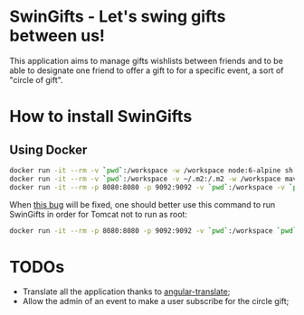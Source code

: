 # SwinGifts - Let's swing gifts between us!

This application aims to manage gifts wishlists between friends and to be able to designate one friend to offer a gift to for a specific event, a sort of "circle of gift".

# How to install SwinGifts

## Using Docker
```bash
docker run -it --rm -v `pwd`:/workspace -w /workspace node:6-alpine sh -c "if [ '$UID' == '1000' ] ; then USER=node ; else adduser -D -g '' -u $UID user && USER=user ; fi && apk add git --no-cache && su \$USER -c 'npm install'"
docker run -it --rm -v `pwd`:/workspace -v ~/.m2:/.m2 -w /workspace maven:3-jdk-8-alpine bash -c "adduser -D -g '' -u $UID user && ln -nfs /.m2 /home/user/ && su user -c 'mvn package'"
docker run -it --rm -p 8080:8080 -p 9092:9092 -v `pwd`:/workspace -v `pwd`/docker-data:/var/local/swingifts tomcat:8.5-alpine sh -c "cp /workspace/target/*.war \$CATALINA_HOME/webapps/ROOT.war && rm -rf \$CATALINA_HOME/webapps/ROOT && catalina.sh run"
```

When [this bug](https://github.com/docker/docker/issues/24660) will be fixed, one should better use this command to run SwinGifts in order for Tomcat not to run as root:
```bash
docker run -it --rm -p 8080:8080 -p 9092:9092 -v `pwd`:/workspace `pwd`/docker-data:/var/local/swingifts tomcat:8.5-alpine sh -c "adduser -D -g '' -u $UID user && chown -R user \$CATALINA_HOME && cp /workspace/target/*.war \$CATALINA_HOME/webapps/ROOT.war && su user -c 'catalina.sh run'"
```

# TODOs

 * Translate all the application thanks to [angular-translate](https://github.com/angular-translate/angular-translate);
 * Allow the admin of an event to make a user subscribe for the circle gift;